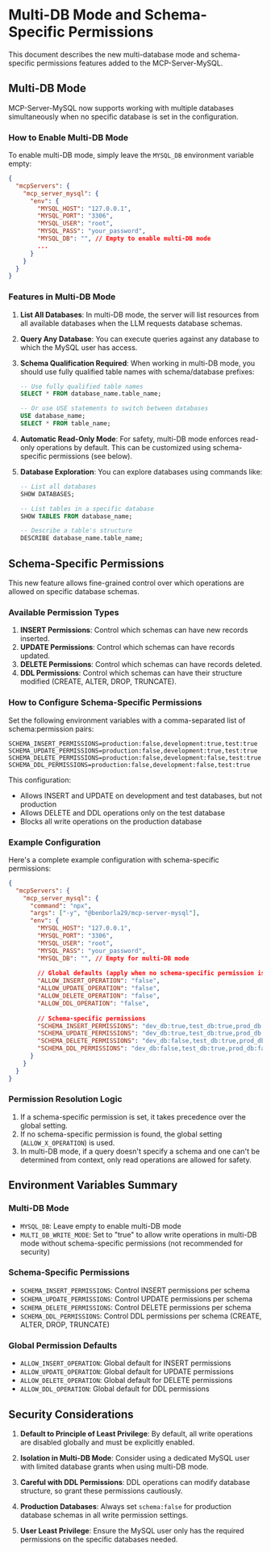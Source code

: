 # Multi-DB Mode and Schema-Specific Permissions

This document describes the new multi-database mode and schema-specific permissions features added to the MCP-Server-MySQL.

## Multi-DB Mode

MCP-Server-MySQL now supports working with multiple databases simultaneously when no specific database is set in the configuration.

### How to Enable Multi-DB Mode

To enable multi-DB mode, simply leave the `MYSQL_DB` environment variable empty:

```json
{
  "mcpServers": {
    "mcp_server_mysql": {
      "env": {
        "MYSQL_HOST": "127.0.0.1",
        "MYSQL_PORT": "3306",
        "MYSQL_USER": "root",
        "MYSQL_PASS": "your_password",
        "MYSQL_DB": "", // Empty to enable multi-DB mode
        ...
      }
    }
  }
}
```

### Features in Multi-DB Mode

1. **List All Databases**: In multi-DB mode, the server will list resources from all available databases when the LLM requests database schemas.

2. **Query Any Database**: You can execute queries against any database to which the MySQL user has access.

3. **Schema Qualification Required**: When working in multi-DB mode, you should use fully qualified table names with schema/database prefixes:
   ```sql
   -- Use fully qualified table names
   SELECT * FROM database_name.table_name;
   
   -- Or use USE statements to switch between databases
   USE database_name;
   SELECT * FROM table_name;
   ```

4. **Automatic Read-Only Mode**: For safety, multi-DB mode enforces read-only operations by default. This can be customized using schema-specific permissions (see below).

5. **Database Exploration**: You can explore databases using commands like:
   ```sql
   -- List all databases
   SHOW DATABASES;
   
   -- List tables in a specific database
   SHOW TABLES FROM database_name;
   
   -- Describe a table's structure
   DESCRIBE database_name.table_name;
   ```

## Schema-Specific Permissions

This new feature allows fine-grained control over which operations are allowed on specific database schemas.

### Available Permission Types

1. **INSERT Permissions**: Control which schemas can have new records inserted.
2. **UPDATE Permissions**: Control which schemas can have records updated.
3. **DELETE Permissions**: Control which schemas can have records deleted.
4. **DDL Permissions**: Control which schemas can have their structure modified (CREATE, ALTER, DROP, TRUNCATE).

### How to Configure Schema-Specific Permissions

Set the following environment variables with a comma-separated list of schema:permission pairs:

```
SCHEMA_INSERT_PERMISSIONS=production:false,development:true,test:true
SCHEMA_UPDATE_PERMISSIONS=production:false,development:true,test:true
SCHEMA_DELETE_PERMISSIONS=production:false,development:false,test:true
SCHEMA_DDL_PERMISSIONS=production:false,development:false,test:true
```

This configuration:
- Allows INSERT and UPDATE on development and test databases, but not production
- Allows DELETE and DDL operations only on the test database
- Blocks all write operations on the production database

### Example Configuration

Here's a complete example configuration with schema-specific permissions:

```json
{
  "mcpServers": {
    "mcp_server_mysql": {
      "command": "npx",
      "args": ["-y", "@benborla29/mcp-server-mysql"],
      "env": {
        "MYSQL_HOST": "127.0.0.1",
        "MYSQL_PORT": "3306",
        "MYSQL_USER": "root",
        "MYSQL_PASS": "your_password",
        "MYSQL_DB": "", // Empty for multi-DB mode
        
        // Global defaults (apply when no schema-specific permission is set)
        "ALLOW_INSERT_OPERATION": "false",
        "ALLOW_UPDATE_OPERATION": "false",
        "ALLOW_DELETE_OPERATION": "false",
        "ALLOW_DDL_OPERATION": "false",
        
        // Schema-specific permissions
        "SCHEMA_INSERT_PERMISSIONS": "dev_db:true,test_db:true,prod_db:false",
        "SCHEMA_UPDATE_PERMISSIONS": "dev_db:true,test_db:true,prod_db:false",
        "SCHEMA_DELETE_PERMISSIONS": "dev_db:false,test_db:true,prod_db:false",
        "SCHEMA_DDL_PERMISSIONS": "dev_db:false,test_db:true,prod_db:false"
      }
    }
  }
}
```

### Permission Resolution Logic

1. If a schema-specific permission is set, it takes precedence over the global setting.
2. If no schema-specific permission is found, the global setting (`ALLOW_X_OPERATION`) is used.
3. In multi-DB mode, if a query doesn't specify a schema and one can't be determined from context, only read operations are allowed for safety.

## Environment Variables Summary

### Multi-DB Mode
- `MYSQL_DB`: Leave empty to enable multi-DB mode
- `MULTI_DB_WRITE_MODE`: Set to "true" to allow write operations in multi-DB mode without schema-specific permissions (not recommended for security)

### Schema-Specific Permissions
- `SCHEMA_INSERT_PERMISSIONS`: Control INSERT permissions per schema
- `SCHEMA_UPDATE_PERMISSIONS`: Control UPDATE permissions per schema
- `SCHEMA_DELETE_PERMISSIONS`: Control DELETE permissions per schema
- `SCHEMA_DDL_PERMISSIONS`: Control DDL permissions per schema (CREATE, ALTER, DROP, TRUNCATE)

### Global Permission Defaults
- `ALLOW_INSERT_OPERATION`: Global default for INSERT permissions
- `ALLOW_UPDATE_OPERATION`: Global default for UPDATE permissions
- `ALLOW_DELETE_OPERATION`: Global default for DELETE permissions
- `ALLOW_DDL_OPERATION`: Global default for DDL permissions

## Security Considerations

1. **Default to Principle of Least Privilege**: By default, all write operations are disabled globally and must be explicitly enabled.

2. **Isolation in Multi-DB Mode**: Consider using a dedicated MySQL user with limited database grants when using multi-DB mode.

3. **Careful with DDL Permissions**: DDL operations can modify database structure, so grant these permissions cautiously.

4. **Production Databases**: Always set `schema:false` for production database schemas in all write permission settings.

5. **User Least Privilege**: Ensure the MySQL user only has the required permissions on the specific databases needed.
